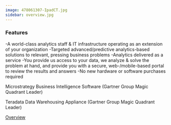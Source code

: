 ```yaml
---
image: 478061307-IpadCT.jpg
sidebar: overview.jpg
---
```


### Features

-A world-class analytics staff & IT infrastructure operating as an extension of your organization
-Targeted advanced/predictive analytics-based solutions to relevant, pressing business problems
-Analytics delivered as a service
-You provide us access to your data, we analyze & solve the problem at hand, and provide you with a secure, web-/mobile-based portal to review the results and answers
-No new hardware or software purchases required

Microstrategy Business Intelligence Software (Gartner Group Magic Quadrant Leader)

Teradata Data Warehousing Appliance (Gartner Group Magic Quadrant Leader)

[Overview]

[Overview]: http://google.com
